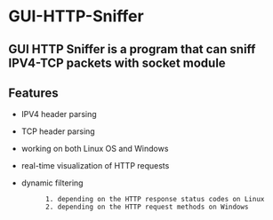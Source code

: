 # GUI-HTTP-Sniffer
## GUI HTTP Sniffer is a program that can sniff IPV4-TCP packets with socket module
## Features
   - IPV4 header parsing
   - TCP header parsing
   - working on both Linux OS and Windows
   - real-time visualization of HTTP requests
   - dynamic filtering 
   
               1. depending on the HTTP response status codes on Linux 
               2. depending on the HTTP request methods on Windows
   
